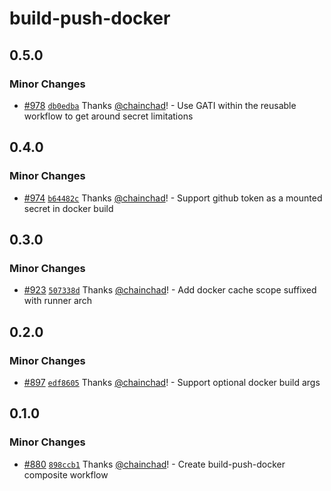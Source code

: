 # build-push-docker

## 0.5.0

### Minor Changes

- [#978](https://github.com/smartcontractkit/.github/pull/978)
  [`db0edba`](https://github.com/smartcontractkit/.github/commit/db0edbaab3c45804aab7b591ea432784183e708c)
  Thanks [@chainchad](https://github.com/chainchad)! - Use GATI within the
  reusable workflow to get around secret limitations

## 0.4.0

### Minor Changes

- [#974](https://github.com/smartcontractkit/.github/pull/974)
  [`b64482c`](https://github.com/smartcontractkit/.github/commit/b64482cb7b6025d7c73408eb057255a5545ff7f0)
  Thanks [@chainchad](https://github.com/chainchad)! - Support github token as a
  mounted secret in docker build

## 0.3.0

### Minor Changes

- [#923](https://github.com/smartcontractkit/.github/pull/923)
  [`507338d`](https://github.com/smartcontractkit/.github/commit/507338d9adf7e04112b14ebc9ccf3403344bbc63)
  Thanks [@chainchad](https://github.com/chainchad)! - Add docker cache scope
  suffixed with runner arch

## 0.2.0

### Minor Changes

- [#897](https://github.com/smartcontractkit/.github/pull/897)
  [`edf8605`](https://github.com/smartcontractkit/.github/commit/edf8605aad9f95781bf10605a96c17710a81b5c9)
  Thanks [@chainchad](https://github.com/chainchad)! - Support optional docker
  build args

## 0.1.0

### Minor Changes

- [#880](https://github.com/smartcontractkit/.github/pull/880)
  [`898ccb1`](https://github.com/smartcontractkit/.github/commit/898ccb10ecd5a70cd2140dd72d3f08098edca5aa)
  Thanks [@chainchad](https://github.com/chainchad)! - Create build-push-docker
  composite workflow
